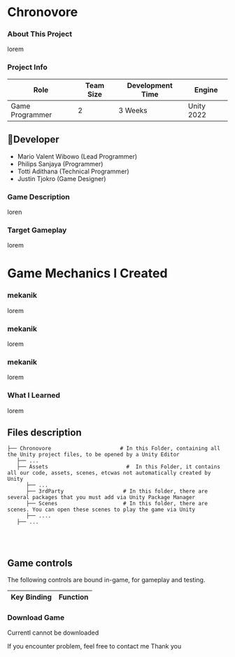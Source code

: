 
<h1>Chronovore</h1>

<h3>About This Project</h3>
<p align="justify">lorem</p>

<h3>Project Info</h3>

| **Role** | **Team Size** | **Development Time** | **Engine** |
|----------|---------------|---------------------|------------|
| Game Programmer | 2 | 3 Weeks | Unity 2022 |

## 👤Developer
- Mario Valent Wibowo (Lead Programmer)
- Philips Sanjaya (Programmer)
- Totti Adithana (Technical Programmer)
- Justin Tjokro (Game Designer)

<h3>Game Description</h3>
<p align="justify">loren
</p>

<h3>Target Gameplay</h3>
<p align="justify">lorem</p>

# Game Mechanics I Created

<h3>mekanik</h3>
<p align="justify">lorem</p>


<h3>mekanik</h3>
<p align="justify">lorem</p>


<h3>mekanik</h3>
<p align="justify">lorem</p>


<h3>What I Learned</h3>
<p align="justify">lorem</p>

## Files description

```
├── Chronovore                      # In this Folder, containing all the Unity project files, to be opened by a Unity Editor
   ├── ...
   ├── Assets                         #  In this Folder, it contains all our code, assets, scenes, etcwas not automatically created by Unity
      ├── ...
      ├── 3rdParty                   # In this folder, there are several packages that you must add via Unity Package Manager
      ├── Scenes                     # In this folder, there are scenes. You can open these scenes to play the game via Unity
      ├── ....
   ├── ...
      
```
<br>

## Game controls

The following controls are bound in-game, for gameplay and testing.

| Key Binding       | Function          |
| ----------------- | ----------------- |

<h3>Download Game</h3>
Currentl cannot be downloaded

If you encounter problem, feel free to contact me
Thank you
